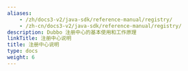 ```yaml
---
aliases:
    - /zh/docs3-v2/java-sdk/reference-manual/registry/
    - /zh-cn/docs3-v2/java-sdk/reference-manual/registry/
description: Dubbo 注册中心的基本使用和工作原理
linkTitle: 注册中心说明
title: 注册中心说明
type: docs
weight: 6
---
```

